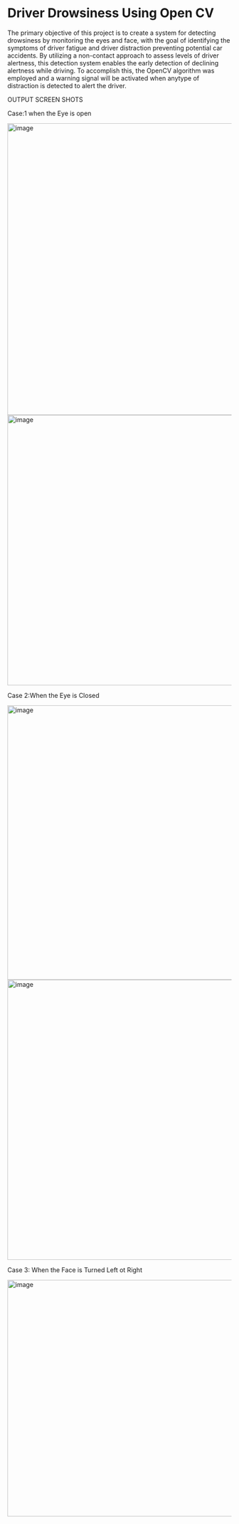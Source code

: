 # Driver Drowsiness Using Open CV

The primary objective of this project is to create a system for detecting drowsiness by monitoring the eyes and face, with the goal of identifying the symptoms of driver fatigue and driver distraction preventing potential car accidents. By utilizing a non-contact approach to assess levels of driver alertness, this detection system enables the early detection of declining alertness while driving. To accomplish this, the OpenCV algorithm was employed and a warning signal will be activated when anytype of distraction is detected to alert the driver.

OUTPUT SCREEN SHOTS

Case:1 when the Eye is open 

<img width="775" height="656" alt="image" src="https://github.com/user-attachments/assets/1f3559f4-66a7-49a3-8c53-9110b46badb3" />

<img width="774" height="608" alt="image" src="https://github.com/user-attachments/assets/e478bf3a-4002-49e2-9b1a-c04b6c3e0454" />





Case 2:When the Eye is Closed
 
<img width="792" height="617" alt="image" src="https://github.com/user-attachments/assets/259bbbdb-8ea2-4172-ab9c-d45b911a071e" />
  		
<img width="790" height="630" alt="image" src="https://github.com/user-attachments/assets/f8ced3b0-a692-4bea-a082-4840c85814b8" />



Case 3: When the Face is Turned Left ot Right
 
<img width="825" height="532" alt="image" src="https://github.com/user-attachments/assets/1a0ad15b-7780-4f6e-ac77-58b0620065fc" />








